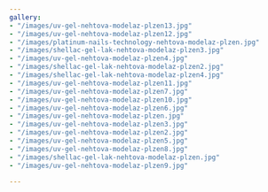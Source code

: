 ```yaml
---
gallery:
- "/images/uv-gel-nehtova-modelaz-plzen13.jpg"
- "/images/uv-gel-nehtova-modelaz-plzen12.jpg"
- "/images/platinum-nails-technology-nehtova-modelaz-plzen.jpg"
- "/images/shellac-gel-lak-nehtova-modelaz-plzen3.jpg"
- "/images/uv-gel-nehtova-modelaz-plzen4.jpg"
- "/images/shellac-gel-lak-nehtova-modelaz-plzen2.jpg"
- "/images/shellac-gel-lak-nehtova-modelaz-plzen4.jpg"
- "/images/uv-gel-nehtova-modelaz-plzen11.jpg"
- "/images/uv-gel-nehtova-modelaz-plzen7.jpg"
- "/images/uv-gel-nehtova-modelaz-plzen10.jpg"
- "/images/uv-gel-nehtova-modelaz-plzen6.jpg"
- "/images/uv-gel-nehtova-modelaz-plzen.jpg"
- "/images/uv-gel-nehtova-modelaz-plzen3.jpg"
- "/images/uv-gel-nehtova-modelaz-plzen2.jpg"
- "/images/uv-gel-nehtova-modelaz-plzen5.jpg"
- "/images/uv-gel-nehtova-modelaz-plzen8.jpg"
- "/images/shellac-gel-lak-nehtova-modelaz-plzen.jpg"
- "/images/uv-gel-nehtova-modelaz-plzen9.jpg"

---
```

